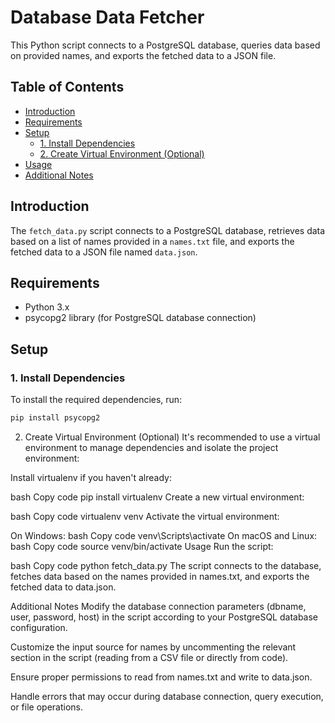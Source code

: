 # Database Data Fetcher

This Python script connects to a PostgreSQL database, queries data based on provided names, and exports the fetched data to a JSON file.

## Table of Contents

- [Introduction](#introduction)
- [Requirements](#requirements)
- [Setup](#setup)
  - [1. Install Dependencies](#1-install-dependencies)
  - [2. Create Virtual Environment (Optional)](#2-create-virtual-environment-optional)
- [Usage](#usage)
- [Additional Notes](#additional-notes)

## Introduction

The `fetch_data.py` script connects to a PostgreSQL database, retrieves data based on a list of names provided in a `names.txt` file, and exports the fetched data to a JSON file named `data.json`.

## Requirements

- Python 3.x
- psycopg2 library (for PostgreSQL database connection)

## Setup

### 1. Install Dependencies

To install the required dependencies, run:

```bash
pip install psycopg2
```
2. Create Virtual Environment (Optional)
It's recommended to use a virtual environment to manage dependencies and isolate the project environment:

Install virtualenv if you haven't already:

bash
Copy code
pip install virtualenv
Create a new virtual environment:

bash
Copy code
virtualenv venv
Activate the virtual environment:

On Windows:
bash
Copy code
venv\Scripts\activate
On macOS and Linux:
bash
Copy code
source venv/bin/activate
Usage
Run the script:

bash
Copy code
python fetch_data.py
The script connects to the database, fetches data based on the names provided in names.txt, and exports the fetched data to data.json.

Additional Notes
Modify the database connection parameters (dbname, user, password, host) in the script according to your PostgreSQL database configuration.

Customize the input source for names by uncommenting the relevant section in the script (reading from a CSV file or directly from code).

Ensure proper permissions to read from names.txt and write to data.json.

Handle errors that may occur during database connection, query execution, or file operations.